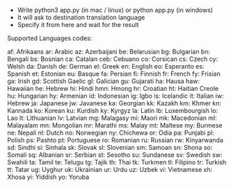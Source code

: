 - Write python3 app.py (in mac / linux) or python app.py (in windows)
- It will ask to destination translation language
- Specify it from here and wait for the result

Supported Languages codes:

af: Afrikaans
ar: Arabic
az: Azerbaijani
be: Belarusian
bg: Bulgarian
bn: Bengali
bs: Bosnian
ca: Catalan
ceb: Cebuano
co: Corsican
cs: Czech
cy: Welsh
da: Danish
de: German
el: Greek
en: English
eo: Esperanto
es: Spanish
et: Estonian
eu: Basque
fa: Persian
fi: Finnish
fr: French
fy: Frisian
ga: Irish
gd: Scottish Gaelic
gl: Galician
gu: Gujarati
ha: Hausa
haw: Hawaiian
he: Hebrew
hi: Hindi
hmn: Hmong
hr: Croatian
ht: Haitian Creole
hu: Hungarian
hy: Armenian
id: Indonesian
ig: Igbo
is: Icelandic
it: Italian
iw: Hebrew
ja: Japanese
jw: Javanese
ka: Georgian
kk: Kazakh
km: Khmer
kn: Kannada
ko: Korean
ku: Kurdish
ky: Kyrgyz
la: Latin
lb: Luxembourgish
lo: Lao
lt: Lithuanian
lv: Latvian
mg: Malagasy
mi: Maori
mk: Macedonian
ml: Malayalam
mn: Mongolian
mr: Marathi
ms: Malay
mt: Maltese
my: Burmese
ne: Nepali
nl: Dutch
no: Norwegian
ny: Chichewa
or: Odia
pa: Punjabi
pl: Polish
ps: Pashto
pt: Portuguese
ro: Romanian
ru: Russian
rw: Kinyarwanda
sd: Sindhi
si: Sinhala
sk: Slovak
sl: Slovenian
sm: Samoan
sn: Shona
so: Somali
sq: Albanian
sr: Serbian
st: Sesotho
su: Sundanese
sv: Swedish
sw: Swahili
ta: Tamil
te: Telugu
tg: Tajik
th: Thai
tk: Turkmen
tl: Filipino
tr: Turkish
tt: Tatar
ug: Uyghur
uk: Ukrainian
ur: Urdu
uz: Uzbek
vi: Vietnamese
xh: Xhosa
yi: Yiddish
yo: Yoruba